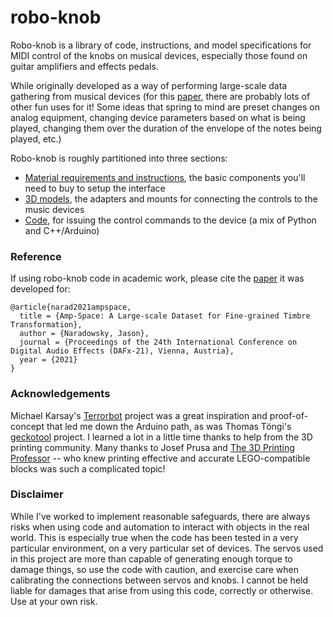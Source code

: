 # robo-knob

Robo-knob is a library of code, instructions, and model specifications for MIDI control of the knobs on musical devices, especially those found on guitar amplifiers and effects pedals.  

While originally developed as a way of performing large-scale data gathering from musical devices (for this [paper](https://github.com/narad/robo-knob/tree/main/readme#reference), there are probably lots of other fun uses for it!  Some ideas that spring to mind are preset changes on analog equipment, changing device parameters based on what is being played, changing them over the duration of the envelope of the notes being played, etc.)

Robo-knob is roughly partitioned into three sections:
- [Material requirements and instructions](https://github.com/narad/robo-knob/tree/main/instructions#readme), the basic components you'll need to buy to setup the interface
- [3D models](https://github.com/narad/robo-knob/tree/main/modelss#readme), the adapters and mounts for connecting the controls to the music devices
- [Code](https://github.com/narad/robo-knob/tree/main/knobs#readme), for issuing the control commands to the device (a mix of Python and C++/Arduino)

### Reference

If using robo-knob code in academic work, please cite the [paper](https://www.dafx.de/paper-archive/details.php?id=G8gchE7K8Itm8VPTGRtYyA) it was developed for:

```
@article{narad2021ampspace,
  title = {Amp-Space: A Large-scale Dataset for Fine-grained Timbre Transformation},
  author = {Naradowsky, Jason},
  journal = {Proceedings of the 24th International Conference on Digital Audio Effects (DAFx-21), Vienna, Austria},
  year = {2021}
}
```

### Acknowledgements

Michael Karsay's [Terrorbot](http://trigonometrie.bplaced.net/blog/terrorbot/) project was a great inspiration and proof-of-concept that led me down the Arduino path, as was Thomas Töngi's [geckotool](https://geckotool.com/) project.  I learned a lot in a little time thanks to help from the 3D printing community.  Many thanks to Josef Prusa and [The 3D Printing Professor](https://www.youtube.com/channel/UCJk5KVaJVBEEl_jP5gKjoDw) -- who knew printing effective and accurate LEGO-compatible blocks was such a complicated topic!

### Disclaimer

While I've worked to implement reasonable safeguards, there are always risks when using code and automation to interact with objects in the real world.  This is especially true when the code has been tested in a very particular environment, on a very particular set of devices.  The servos used in this project are more than capable of generating enough torque to damage things, so use the code with caution, and exercise care when calibrating the connections between servos and knobs.  I cannot be held liable for damages that arise from using this code, correctly or otherwise.  Use at your own risk.
